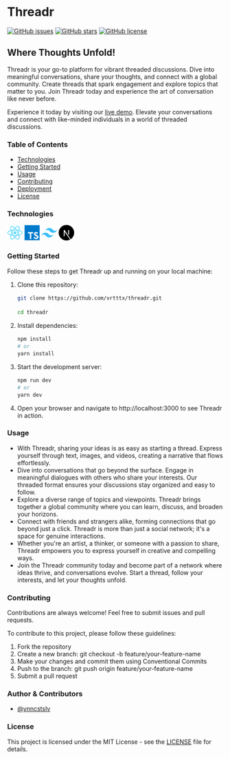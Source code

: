 # Threadr

[![GitHub issues](https://img.shields.io/github/issues/vrtttx/threadr)](https://github.com/vrtttx/threadr/issues)
[![GitHub stars](https://img.shields.io/github/stars/vrtttx/threadr)](https://github.com/vrtttx/threadr/stargazers)
[![GitHub license](https://img.shields.io/github/license/vrtttx/threadr)](https://github.com/vrtttx/threadr/blob/main/LICENSE)

## Where Thoughts Unfold!

Threadr is your go-to platform for vibrant threaded discussions. Dive into meaningful conversations, share your thoughts, and connect with a global community. Create threads that spark engagement and explore topics that matter to you. Join Threadr today and experience the art of conversation like never before.

Experience it today by visiting our [live demo](https://github.com/vrtttx/threadr). Elevate your conversations and connect with like-minded individuals in a world of threaded discussions.

### Table of Contents

<!-- - [Features](#features) -->

- [Technologies](#technologies)
- [Getting Started](#getting-started)
- [Usage](#usage)
- [Contributing](#contributing)
- [Deployment](#deployment)
- [License](#license)

<!-- ### Features

- **Share Your Thoughts:** With Threadr, sharing your ideas is as easy as starting a thread. Express yourself through text, images, and videos, creating a narrative that flows effortlessly.
- **In-Depth Conversations:** Dive into conversations that go beyond the surface. Engage in meaningful dialogues with others who share your interests. Our threaded format ensures your discussions stay organized and easy to follow.
- **Discover New Perspectives:** Explore a diverse range of topics and viewpoints. Threadr brings together a global community where you can learn, discuss, and broaden your horizons.
- **Connect and Engage:** Connect with friends and strangers alike, forming connections that go beyond just a click. Threadr is more than just a social network; it's a space for genuine interactions.
- **Express Yourself:** Whether you're an artist, a thinker, or someone with a passion to share, Threadr empowers you to express yourself in creative and compelling ways.
- **Join the Conversation:** Join the Threadr community today and become part of a network where ideas thrive, and conversations evolve. Start a thread, follow your interests, and let your thoughts unfold. -->

### Technologies

<a href="https://reactjs.org/" target="_blank" rel="noreferrer"><img src="https://raw.githubusercontent.com/devicons/devicon/master/icons/react/react-original.svg" width="36" /></a>
<a href="https://www.typescriptlang.org/" target="_blank" rel="noreferrer"><img src="https://raw.githubusercontent.com/devicons/devicon/master/icons/typescript/typescript-original.svg" width="36" /></a>
<a href="https://tailwindcss.com/" target="_blank" rel="noreferrer"><img src="https://raw.githubusercontent.com/devicons/devicon/master/icons/tailwindcss/tailwindcss-plain.svg" width="36" /></a>
<a href="https://nextjs.org/docs" target="_blank" rel="noreferrer"><img src="https://raw.githubusercontent.com/devicons/devicon/master/icons/nextjs/nextjs-original.svg" width="36" /></a>

<!-- <a href="https://www.mongodb.com/" target="_blank" rel="noreferrer"><img src="https://raw.githubusercontent.com/devicons/devicon/master/icons/mongodb/mongodb-original.svg" width="36" /></a> -->

### Getting Started

Follow these steps to get Threadr up and running on your local machine:

1. Clone this repository:

   ```bash
   git clone https://github.com/vrtttx/threadr.git

   cd threadr
   ```

2. Install dependencies:

   ```bash
   npm install
   # or
   yarn install
   ```

3. Start the development server:

   ```bash
   npm run dev
   # or
   yarn dev
   ```

4. Open your browser and navigate to http://localhost:3000 to see Threadr in action.

### Usage

- With Threadr, sharing your ideas is as easy as starting a thread. Express yourself through text, images, and videos, creating a narrative that flows effortlessly.
- Dive into conversations that go beyond the surface. Engage in meaningful dialogues with others who share your interests. Our threaded format ensures your discussions stay organized and easy to follow.
- Explore a diverse range of topics and viewpoints. Threadr brings together a global community where you can learn, discuss, and broaden your horizons.
- Connect with friends and strangers alike, forming connections that go beyond just a click. Threadr is more than just a social network; it's a space for genuine interactions.
- Whether you're an artist, a thinker, or someone with a passion to share, Threadr empowers you to express yourself in creative and compelling ways.
- Join the Threadr community today and become part of a network where ideas thrive, and conversations evolve. Start a thread, follow your interests, and let your thoughts unfold.

### Contributing

Contributions are always welcome! Feel free to submit issues and pull requests.

To contribute to this project, please follow these guidelines:

1. Fork the repository
2. Create a new branch: git checkout -b feature/your-feature-name
3. Make your changes and commit them using Conventional Commits
4. Push to the branch: git push origin feature/your-feature-name
5. Submit a pull request

### Author & Contributors

- [@ynncstslv](https://github.com/ynncstslv/)

### License

This project is licensed under the MIT License - see the [LICENSE](./LICENSE) file for details.
